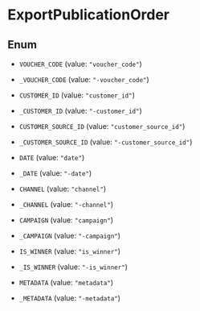 

# ExportPublicationOrder

## Enum


* `VOUCHER_CODE` (value: `"voucher_code"`)

* `_VOUCHER_CODE` (value: `"-voucher_code"`)

* `CUSTOMER_ID` (value: `"customer_id"`)

* `_CUSTOMER_ID` (value: `"-customer_id"`)

* `CUSTOMER_SOURCE_ID` (value: `"customer_source_id"`)

* `_CUSTOMER_SOURCE_ID` (value: `"-customer_source_id"`)

* `DATE` (value: `"date"`)

* `_DATE` (value: `"-date"`)

* `CHANNEL` (value: `"channel"`)

* `_CHANNEL` (value: `"-channel"`)

* `CAMPAIGN` (value: `"campaign"`)

* `_CAMPAIGN` (value: `"-campaign"`)

* `IS_WINNER` (value: `"is_winner"`)

* `_IS_WINNER` (value: `"-is_winner"`)

* `METADATA` (value: `"metadata"`)

* `_METADATA` (value: `"-metadata"`)



